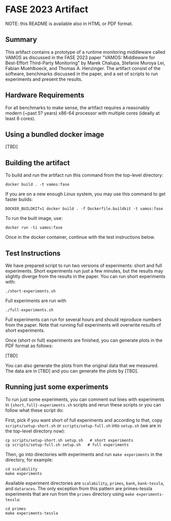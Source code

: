 # FASE 2023 Artifact

NOTE: this README is available also in HTML or PDF format.

## Summary

This artifact contains a prototype of a runtime monitoring middleware called
VAMOS as discussed in the FASE 2023 paper "VAMOS: Middleware for Best-Effort
Third-Party Monitoring" by Marek Chalupa, Stefanie Muroya Lei, Fabian
Muehlboeck, and Thomas A. Henzinger. The artifact consist of the software,
benchmarks discussed in the paper, and a set of scripts to run experiments
and present the results.

## Hardware Requirements

For all benchmarks to make sense, the artifact requires a reasonably modern
(~past 5? years) x86-64 processor with multiple cores (ideally at least 6 cores).


## Using a bundled docker image

[TBD]

## Building the artifact

To build and run the artifact run this command from the top-level directory:

```
docker build . -t vamos:fase
```

If you are on a new enough Linux system, you may use this command to get
faster builds:

```
DOCKER_BUILDKIT=1 docker build . -f Dockerfile.buildkit -t vamos:fase
```

To run the built image, use:

```
docker run -ti vamos:fase
```

Once in the docker container, continue with the test instructions below.

## Test Instructions

We have prepared script to run two versions of experiments: short and full
experiments. Short experiments run just a few minutes, but the results
may slightly diverge from the results in the paper. You can run short experiments
with:

```
./short-experiments.sh
```

Full experiments are run with

```
./full-experiments.sh
```

Full experiments can run for several hours and should reproduce numbers from
the paper. Note that running full experiments will overwrite results of short
experiments.

Once (short or full) experiments are finished, you can generate plots in the
PDF format as follows:

[TBD]

You can also generate the plots from the original data that we measured.
The data are in [TBD] and you can generate the plots by [TBD].

## Running just some experiments

To run just some experiments, you can comment out lines with experiments in
`{short,full}-experiments.sh` scripts and rerun these scripts or you can follow
what these script do:

First, pick if you want short of full experiments and according to that, copy
`scripts/setup-short.sh` or `scripts/setup-full.sh` into `setup.sh` (we are in
the top-level directory now):

```
cp scripts/setup-short.sh setup.sh   # short experiments
cp scripts/setup-full.sh setup.sh   # full experiments
```

Then, go into directories with experiments and run `make experiments` in the directory, for example:

```
cd scalability
make experiments
```

Available experiment directories are `scalability`, `primes`, `bank`,
`bank-tessla`, and `dataraces`. The only exception from this pattern are
primes-tessla experiments that are run from the `primes` directory using `make
experiments-tessla`:

```
cd primes
make experiments-tessla
```
